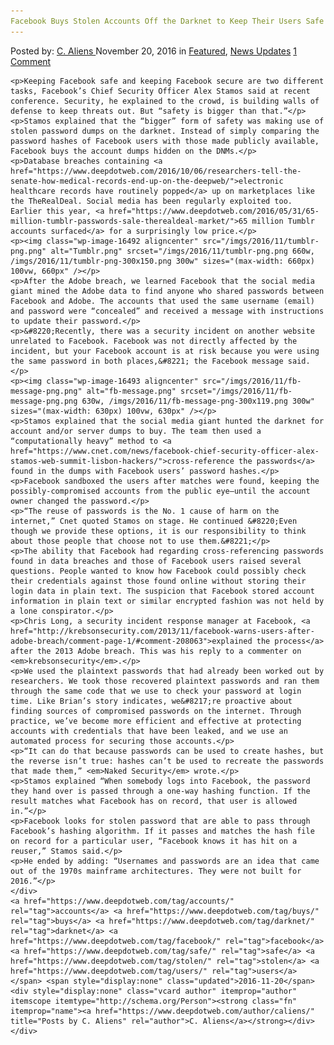 ```yaml
---
Facebook Buys Stolen Accounts Off the Darknet to Keep Their Users Safe
---
```

<article class="post-listing post-16491 post type-post status-publish format-standard has-post-thumbnail hentry  tag-accounts tag-buys tag-darknet tag-safe tag-stolen tag-users">
    <div class="post-inner">
        <span>Posted by: <a href="https://www.deepdotweb.com/author/caliens/" title="">C. Aliens </a></span>
    <span>November 20, 2016</span>
    <span>in <a href="https://www.deepdotweb.com/category/deepdot-news/" rel="category tag">Featured</a>, <a href="https://www.deepdotweb.com/category/news-updates/" rel="category tag">News Updates</a></span>
    <span><a href="https://www.deepdotweb.com/2016/11/20/facebook-buys-stolen-accounts-off-darknet-keep-users-safe/#comments">1 Comment</a></span>
    </p>
    <div class="clear"></div>
    
    <p>Keeping Facebook safe and keeping Facebook secure are two different tasks, Facebook’s Chief Security Officer Alex Stamos said at recent conference. Security, he explained to the crowd, is building walls of defense to keep threats out. But “safety is bigger than that.”</p>
    <p>Stamos explained that the “bigger” form of safety was making use of stolen password dumps on the darknet. Instead of simply comparing the password hashes of Facebook users with those made publicly available, Facebook buys the account dumps hidden on the DNMs.</p>
    <p>Database breaches containing <a href="https://www.deepdotweb.com/2016/10/06/researchers-tell-the-senate-how-medical-records-end-up-on-the-deepweb/">electronic healthcare records have routinely popped</a> up on marketplaces like the TheRealDeal. Social media has been regularly exploited too. Earlier this year, <a href="https://www.deepdotweb.com/2016/05/31/65-million-tumblr-passwords-sale-therealdeal-market/">65 million Tumblr accounts surfaced</a> for a surprisingly low price.</p>
    <p><img class="wp-image-16492 aligncenter" src="/imgs/2016/11/tumblr-png.png" alt="Tumblr.png" srcset="/imgs/2016/11/tumblr-png.png 660w, /imgs/2016/11/tumblr-png-300x150.png 300w" sizes="(max-width: 660px) 100vw, 660px" /></p>
    <p>After the Adobe breach, we learned Facebook that the social media giant mined the Adobe data to find anyone who shared passwords between Facebook and Adobe. The accounts that used the same username (email) and password were “concealed” and received a message with instructions to update their password.</p>
    <p>&#8220;Recently, there was a security incident on another website unrelated to Facebook. Facebook was not directly affected by the incident, but your Facebook account is at risk because you were using the same password in both places,&#8221; the Facebook message said.</p>
    <p><img class="wp-image-16493 aligncenter" src="/imgs/2016/11/fb-message-png.png" alt="fb-message.png" srcset="/imgs/2016/11/fb-message-png.png 630w, /imgs/2016/11/fb-message-png-300x119.png 300w" sizes="(max-width: 630px) 100vw, 630px" /></p>
    <p>Stamos explained that the social media giant hunted the darknet for account and/or server dumps to buy. The team then used a “computationally heavy” method to <a href="https://www.cnet.com/news/facebook-chief-security-officer-alex-stamos-web-summit-lisbon-hackers/">cross-reference the passwords</a> found in the dumps with Facebook users’ password hashes.</p>
    <p>Facebook sandboxed the users after matches were found, keeping the possibly-compromised accounts from the public eye—until the account owner changed the password.</p>
    <p>“The reuse of passwords is the No. 1 cause of harm on the internet,” Cnet quoted Stamos on stage. He continued &#8220;Even though we provide these options, it is our responsibility to think about those people that choose not to use them.&#8221;</p>
    <p>The ability that Facebook had regarding cross-referencing passwords found in data breaches and those of Facebook users raised several questions. People wanted to know how Facebook could possibly check their credentials against those found online without storing their login data in plain text. The suspicion that Facebook stored account information in plain text or similar encrypted fashion was not held by a lone conspirator.</p>
    <p>Chris Long, a security incident response manager at Facebook, <a href="http://krebsonsecurity.com/2013/11/facebook-warns-users-after-adobe-breach/comment-page-1/#comment-208063">explained the process</a> after the 2013 Adobe breach. This was his reply to a commenter on <em>krebsonsecurity</em>.</p>
    <p>We used the plaintext passwords that had already been worked out by researchers. We took those recovered plaintext passwords and ran them through the same code that we use to check your password at login time. Like Brian’s story indicates, we&#8217;re proactive about finding sources of compromised passwords on the internet. Through practice, we’ve become more efficient and effective at protecting accounts with credentials that have been leaked, and we use an automated process for securing those accounts.</p>
    <p>“It can do that because passwords can be used to create hashes, but the reverse isn’t true: hashes can’t be used to recreate the passwords that made them,” <em>Naked Security</em> wrote.</p>
    <p>Stamos explained “When somebody logs into Facebook, the password they hand over is passed through a one-way hashing function. If the result matches what Facebook has on record, that user is allowed in.”</p>
    <p>Facebook looks for stolen password that are able to pass through Facebook’s hashing algorithm. If it passes and matches the hash file on record for a particular user, “Facebook knows it has hit on a reuser,” Stamos said.</p>
    <p>He ended by adding: “Usernames and passwords are an idea that came out of the 1970s mainframe architectures. They were not built for 2016.”</p>
    </div>
    <a href="https://www.deepdotweb.com/tag/accounts/" rel="tag">accounts</a> <a href="https://www.deepdotweb.com/tag/buys/" rel="tag">buys</a> <a href="https://www.deepdotweb.com/tag/darknet/" rel="tag">darknet</a> <a href="https://www.deepdotweb.com/tag/facebook/" rel="tag">facebook</a> <a href="https://www.deepdotweb.com/tag/safe/" rel="tag">safe</a> <a href="https://www.deepdotweb.com/tag/stolen/" rel="tag">stolen</a> <a href="https://www.deepdotweb.com/tag/users/" rel="tag">users</a></span> <span style="display:none" class="updated">2016-11-20</span>
    <div style="display:none" class="vcard author" itemprop="author" itemscope itemtype="http://schema.org/Person"><strong class="fn" itemprop="name"><a href="https://www.deepdotweb.com/author/caliens/" title="Posts by C. Aliens" rel="author">C. Aliens</a></strong></div>
    </div>
</article>

